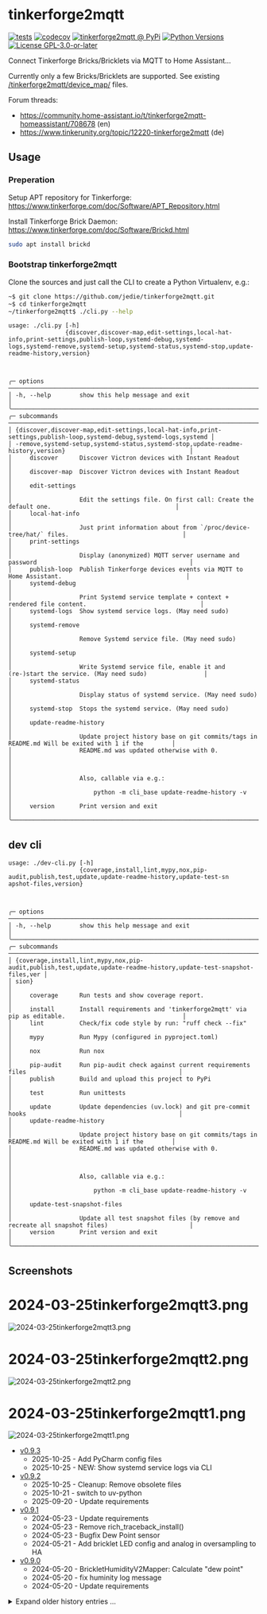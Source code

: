 # tinkerforge2mqtt

[![tests](https://github.com/jedie/tinkerforge2mqtt/actions/workflows/tests.yml/badge.svg?branch=main)](https://github.com/jedie/tinkerforge2mqtt/actions/workflows/tests.yml)
[![codecov](https://codecov.io/github/jedie/tinkerforge2mqtt/branch/main/graph/badge.svg)](https://app.codecov.io/github/jedie/tinkerforge2mqtt)
[![tinkerforge2mqtt @ PyPi](https://img.shields.io/pypi/v/tinkerforge2mqtt?label=tinkerforge2mqtt%20%40%20PyPi)](https://pypi.org/project/tinkerforge2mqtt/)
[![Python Versions](https://img.shields.io/pypi/pyversions/tinkerforge2mqtt)](https://github.com/jedie/tinkerforge2mqtt/blob/main/pyproject.toml)
[![License GPL-3.0-or-later](https://img.shields.io/pypi/l/tinkerforge2mqtt)](https://github.com/jedie/tinkerforge2mqtt/blob/main/LICENSE)

Connect Tinkerforge Bricks/Bricklets via MQTT to Home Assistant...

Currently only a few Bricks/Bricklets are supported.
See existing [/tinkerforge2mqtt/device_map/](https://github.com/jedie/tinkerforge2mqtt/tree/main/tinkerforge2mqtt/device_map) files.

Forum threads:

* https://community.home-assistant.io/t/tinkerforge2mqtt-homeassistant/708678 (en)
* https://www.tinkerunity.org/topic/12220-tinkerforge2mqtt (de)

## Usage

### Preperation

Setup APT repository for Tinkerforge: https://www.tinkerforge.com/doc/Software/APT_Repository.html

Install Tinkerforge Brick Daemon: https://www.tinkerforge.com/doc/Software/Brickd.html

```bash
sudo apt install brickd
```


### Bootstrap tinkerforge2mqtt

Clone the sources and just call the CLI to create a Python Virtualenv, e.g.:

```bash
~$ git clone https://github.com/jedie/tinkerforge2mqtt.git
~$ cd tinkerforge2mqtt
~/tinkerforge2mqtt$ ./cli.py --help
```

[comment]: <> (✂✂✂ auto generated main help start ✂✂✂)
```
usage: ./cli.py [-h]
                {discover,discover-map,edit-settings,local-hat-info,print-settings,publish-loop,systemd-debug,systemd-
logs,systemd-remove,systemd-setup,systemd-status,systemd-stop,update-readme-history,version}



╭─ options ──────────────────────────────────────────────────────────────────────────────────────────────────────────╮
│ -h, --help        show this help message and exit                                                                  │
╰────────────────────────────────────────────────────────────────────────────────────────────────────────────────────╯
╭─ subcommands ──────────────────────────────────────────────────────────────────────────────────────────────────────╮
│ {discover,discover-map,edit-settings,local-hat-info,print-settings,publish-loop,systemd-debug,systemd-logs,systemd │
│ -remove,systemd-setup,systemd-status,systemd-stop,update-readme-history,version}                                   │
│     discover      Discover Victron devices with Instant Readout                                                    │
│     discover-map  Discover Victron devices with Instant Readout                                                    │
│     edit-settings                                                                                                  │
│                   Edit the settings file. On first call: Create the default one.                                   │
│     local-hat-info                                                                                                 │
│                   Just print information about from `/proc/device-tree/hat/` files.                                │
│     print-settings                                                                                                 │
│                   Display (anonymized) MQTT server username and password                                           │
│     publish-loop  Publish Tinkerforge devices events via MQTT to Home Assistant.                                   │
│     systemd-debug                                                                                                  │
│                   Print Systemd service template + context + rendered file content.                                │
│     systemd-logs  Show systemd service logs. (May need sudo)                                                       │
│     systemd-remove                                                                                                 │
│                   Remove Systemd service file. (May need sudo)                                                     │
│     systemd-setup                                                                                                  │
│                   Write Systemd service file, enable it and (re-)start the service. (May need sudo)                │
│     systemd-status                                                                                                 │
│                   Display status of systemd service. (May need sudo)                                               │
│     systemd-stop  Stops the systemd service. (May need sudo)                                                       │
│     update-readme-history                                                                                          │
│                   Update project history base on git commits/tags in README.md Will be exited with 1 if the        │
│                   README.md was updated otherwise with 0.                                                          │
│                                                                                                                    │
│                   Also, callable via e.g.:                                                                         │
│                       python -m cli_base update-readme-history -v                                                  │
│     version       Print version and exit                                                                           │
╰────────────────────────────────────────────────────────────────────────────────────────────────────────────────────╯
```
[comment]: <> (✂✂✂ auto generated main help end ✂✂✂)


## dev cli

[comment]: <> (✂✂✂ auto generated dev help start ✂✂✂)
```
usage: ./dev-cli.py [-h]
                    {coverage,install,lint,mypy,nox,pip-audit,publish,test,update,update-readme-history,update-test-sn
apshot-files,version}



╭─ options ──────────────────────────────────────────────────────────────────────────────────────────────────────────╮
│ -h, --help        show this help message and exit                                                                  │
╰────────────────────────────────────────────────────────────────────────────────────────────────────────────────────╯
╭─ subcommands ──────────────────────────────────────────────────────────────────────────────────────────────────────╮
│ {coverage,install,lint,mypy,nox,pip-audit,publish,test,update,update-readme-history,update-test-snapshot-files,ver │
│ sion}                                                                                                              │
│     coverage      Run tests and show coverage report.                                                              │
│     install       Install requirements and 'tinkerforge2mqtt' via pip as editable.                                 │
│     lint          Check/fix code style by run: "ruff check --fix"                                                  │
│     mypy          Run Mypy (configured in pyproject.toml)                                                          │
│     nox           Run nox                                                                                          │
│     pip-audit     Run pip-audit check against current requirements files                                           │
│     publish       Build and upload this project to PyPi                                                            │
│     test          Run unittests                                                                                    │
│     update        Update dependencies (uv.lock) and git pre-commit hooks                                           │
│     update-readme-history                                                                                          │
│                   Update project history base on git commits/tags in README.md Will be exited with 1 if the        │
│                   README.md was updated otherwise with 0.                                                          │
│                                                                                                                    │
│                   Also, callable via e.g.:                                                                         │
│                       python -m cli_base update-readme-history -v                                                  │
│     update-test-snapshot-files                                                                                     │
│                   Update all test snapshot files (by remove and recreate all snapshot files)                       │
│     version       Print version and exit                                                                           │
╰────────────────────────────────────────────────────────────────────────────────────────────────────────────────────╯
```
[comment]: <> (✂✂✂ auto generated dev help end ✂✂✂)


## Screenshots


# 2024-03-25tinkerforge2mqtt3.png

![2024-03-25tinkerforge2mqtt3.png](https://raw.githubusercontent.com/jedie/jedie.github.io/master/screenshots/tinkerforge2mqtt/2024-03-25tinkerforge2mqtt3.png "2024-03-25tinkerforge2mqtt3.png")

# 2024-03-25tinkerforge2mqtt2.png

![2024-03-25tinkerforge2mqtt2.png](https://raw.githubusercontent.com/jedie/jedie.github.io/master/screenshots/tinkerforge2mqtt/2024-03-25tinkerforge2mqtt2.png "2024-03-25tinkerforge2mqtt2.png")

# 2024-03-25tinkerforge2mqtt1.png

![2024-03-25tinkerforge2mqtt1.png](https://raw.githubusercontent.com/jedie/jedie.github.io/master/screenshots/tinkerforge2mqtt/2024-03-25tinkerforge2mqtt1.png "2024-03-25tinkerforge2mqtt1.png")



[comment]: <> (✂✂✂ auto generated history start ✂✂✂)

* [v0.9.3](https://github.com/jedie/tinkerforge2mqtt/compare/v0.9.2...v0.9.3)
  * 2025-10-25 - Add PyCharm config files
  * 2025-10-25 - NEW: Show systemd service logs via CLI
* [v0.9.2](https://github.com/jedie/tinkerforge2mqtt/compare/v0.9.1...v0.9.2)
  * 2025-10-25 - Cleanup: Remove obsolete files
  * 2025-10-21 - switch to uv-python
  * 2025-09-20 - Update requirements
* [v0.9.1](https://github.com/jedie/tinkerforge2mqtt/compare/v0.9.0...v0.9.1)
  * 2024-05-23 - Update requirements
  * 2024-05-23 - Remove rich_traceback_install()
  * 2024-05-23 - Bugfix Dew Point sensor
  * 2024-05-21 - Add bricklet LED config and analog in oversampling to HA
* [v0.9.0](https://github.com/jedie/tinkerforge2mqtt/compare/v0.8.0...v0.9.0)
  * 2024-05-20 - BrickletHumidityV2Mapper: Calculate "dew point"
  * 2024-05-20 - fix huminity log message
  * 2024-05-20 - Update requirements

<details><summary>Expand older history entries ...</summary>

* [v0.8.0](https://github.com/jedie/tinkerforge2mqtt/compare/v0.7.0...v0.8.0)
  * 2024-04-12 - Add support for BrickletAnalogInV3
  * 2024-04-12 - Update requirements
* [v0.7.0](https://github.com/jedie/tinkerforge2mqtt/compare/v0.6.0...v0.7.0)
  * 2024-03-27 - Update to ha-services==2.5.0
* [v0.6.0](https://github.com/jedie/tinkerforge2mqtt/compare/v0.5.0...v0.6.0)
  * 2024-03-26 - Update to ha-services>=2.4.0
* [v0.5.0](https://github.com/jedie/tinkerforge2mqtt/compare/v0.4.0...v0.5.0)
  * 2024-03-26 - Update ha-services>=2.3.0
  * 2024-03-25 - Update README.md
* [v0.4.0](https://github.com/jedie/tinkerforge2mqtt/compare/v0.3.0...v0.4.0)
  * 2024-03-25 - Update README.md
  * 2024-03-25 - fix prefixing
* [v0.3.0](https://github.com/jedie/tinkerforge2mqtt/compare/v0.2.2...v0.3.0)
  * 2024-03-25 - Use "via-device" from ha-services v2.1
* [v0.2.2](https://github.com/jedie/tinkerforge2mqtt/compare/v0.2.1...v0.2.2)
  * 2024-03-24 - Update requirements e.g.: ha-services v2.0.1
* [v0.2.1](https://github.com/jedie/tinkerforge2mqtt/compare/v0.2.0...v0.2.1)
  * 2024-03-23 - Bugfix wrong values in VoltageCurrentV2 bricklet
* [v0.2.0](https://github.com/jedie/tinkerforge2mqtt/compare/v0.1.0...v0.2.0)
  * 2024-03-23 - Use new ha-services v2
* [v0.1.0](https://github.com/jedie/tinkerforge2mqtt/compare/c9fc77c...v0.1.0)
  * 2024-03-16 - fix publising
  * 2024-03-13 - Emit some MQTT events
  * 2024-03-12 - WIP
  * 2024-03-10 - first commit

</details>


[comment]: <> (✂✂✂ auto generated history end ✂✂✂)
